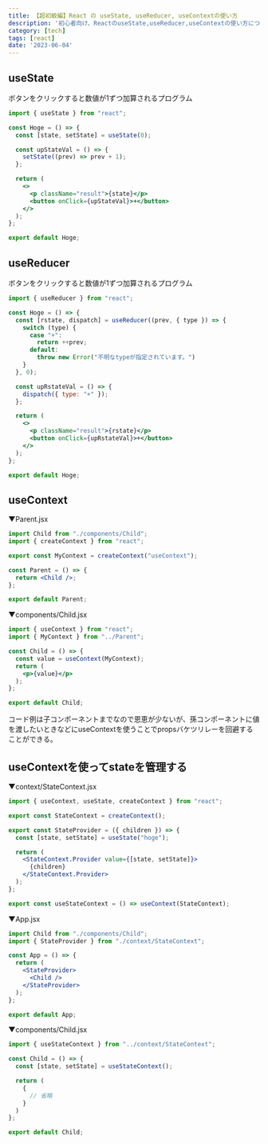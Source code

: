 ```yaml
---
title: 【超初級編】React の useState, useReducer, useContextの使い方
description: '初心者向け、ReactのuseState,useReducer,useContextの使い方についての記事です。'
category: [tech]
tags: [react]
date: '2023-06-04'
---
```


## useState

ボタンをクリックすると数値が1ずつ加算されるプログラム

```jsx
import { useState } from "react";

const Hoge = () => {
  const [state, setState] = useState(0);

  const upStateVal = () => {
    setState((prev) => prev + 1);
  };

  return (
    <>
      <p className="result">{state}</p>
      <button onClick={upStateVal}>+</button>
    </>
  );
};

export default Hoge;

```

## useReducer

ボタンをクリックすると数値が1ずつ加算されるプログラム

```jsx
import { useReducer } from "react";

const Hoge = () => {
  const [rstate, dispatch] = useReducer((prev, { type }) => {
    switch (type) {
      case "+":
        return ++prev;
      default:
        throw new Error("不明なtypeが指定されています。")  
    }
  }, 0);

  const upRstateVal = () => {
    dispatch({ type: "+" });
  };

  return (
    <>
      <p className="result">{rstate}</p>
      <button onClick={upRstateVal}>+</button>
    </>
  );
};

export default Hoge;
```

## useContext

▼Parent.jsx
```jsx
import Child from "./components/Child";
import { createContext } from "react";

export const MyContext = createContext("useContext");

const Parent = () => {
  return <Child />;
};

export default Parent;

```

▼components/Child.jsx
```jsx
import { useContext } from "react";
import { MyContext } from "../Parent";

const Child = () => {
  const value = useContext(MyContext);
  return (
    <p>{value}</p>
  );
};

export default Child;

```

コード例は子コンポーネントまでなので恩恵が少ないが、孫コンポーネントに値を渡したいときなどにuseContextを使うことでpropsバケツリレーを回避することができる。

## useContextを使ってstateを管理する

▼context/StateContext.jsx

```jsx
import { useContext, useState, createContext } from "react";

export const StateContext = createContext();

export const StateProvider = ({ children }) => {
  const [state, setState] = useState("hoge");

  return (
    <StateContext.Provider value={[state, setState]}>
      {children}
    </StateContext.Provider>
  );
};

export const useStateContext = () => useContext(StateContext);

```

▼App.jsx

```jsx
import Child from "./components/Child";
import { StateProvider } from "./context/StateContext";

const App = () => {
  return (
    <StateProvider>
      <Child />
    </StateProvider>
  );
};

export default App;
```

▼components/Child.jsx
```jsx
import { useStateContext } from "../context/StateContext";

const Child = () => {
  const [state, setState] = useStateContext();

  return (
    {
      // 省略
    }
  )
};

export default Child;
```